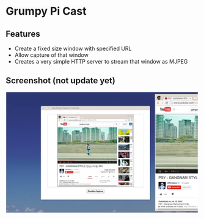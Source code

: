 # Grumpy Pi Cast

## Features

* Create a fixed size window with specified URL
* Allow capture of that window
* Creates a very simple HTTP server to stream that window as MJPEG

## Screenshot (not update yet)
![screenshot](/assets/screenshot_1280_800.png)